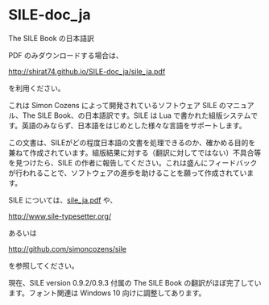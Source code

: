 # SILE-doc_ja
The SILE Book の日本語訳

PDF のみダウンロードする場合は、

  http://shirat74.github.io/SILE-doc_ja/sile_ja.pdf

を利用ください。

これは Simon Cozens によって開発されているソフトウェア SILE のマニュアル、The SILE Book、の日本語訳です。SILE は Lua で書かれた組版システムです。英語のみならず、日本語をはじめとした様々な言語をサポートします。

この文書は、SILEがどの程度日本語の文書を処理できるのか、確かめる目的を兼ねて作成されています。組版結果に対する（翻訳に対してではない）不具合等を見つけたら、SILE の作者に報告してください。これは盛んにフィードバックが行われることで、ソフトウェアの進歩を助けることを願って作成されています。

SILE については、[sile_ja.pdf](http://shirat74.github.io/SILE-doc_ja/sile_ja.pdf) や、
 
  http://www.sile-typesetter.org/

あるいは

  http://github.com/simoncozens/sile

を参照してください。

現在、SILE version 0.9.2/0.9.3 付属の The SILE Book の翻訳がほぼ完了しています。フォント関連は Windows 10 向けに調整してあります。
